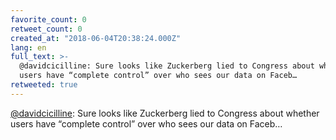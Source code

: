 ```yaml
---
favorite_count: 0
retweet_count: 0
created_at: "2018-06-04T20:38:24.000Z"
lang: en
full_text: >-
  @davidcicilline: Sure looks like Zuckerberg lied to Congress about whether
  users have “complete control” over who sees our data on Faceb…
retweeted: true
---
```


[@davidcicilline](https://twitter.com/davidcicilline): Sure looks like
Zuckerberg lied to Congress about whether users have “complete control” over who
sees our data on Faceb…
